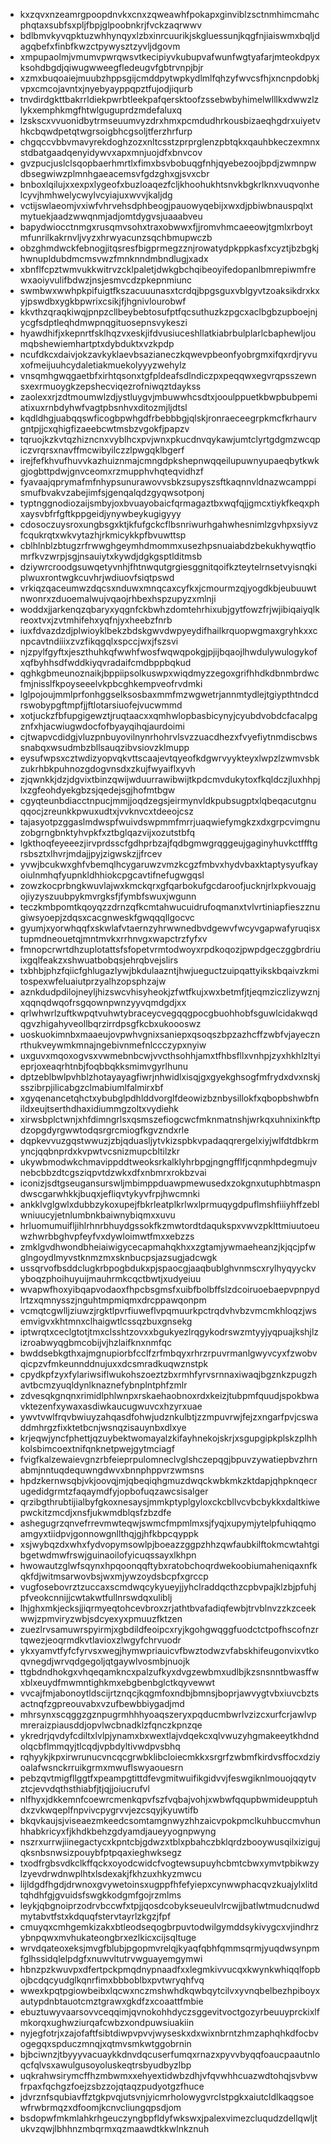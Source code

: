 * kxzqvxnzeamrgpoopdnvkxcnxzqweawhfpokapxginviblzsctnmhimcmahcphqtaxsubfsxpljfbpjglpoobnkrjfvckzaqrwwv
* bdlbmvkyvqpktuzwhhynqyxlzbxinrcuurikjskgluessunjkqgfnjiaiswmxbqljdagqbefxfinbfkwzctpywysztzyvljdgovm
* xmpupaolmjvmumvpwrqwsvtkecipiyvkubupvafwunfwgtyafarjmteokdpyxksohdbgdjqiwugwweegfledeugvfgbtrvnpjbjr
* xzmxbuqoaiejmuubzhppsgijcmddpytwpkydlmlfqhzyfwvcsfhjxncnpdobkjvpxcmcojavntxjnyebyayppqpztfujodjiqurb
* tnvdirdgkttbakrrldiekpwrbtleekpafqersktoofzssebwbyhimelwlllkxdwwzlzlykxemphkmgfhtwlguguprdzmdefaluxq
* lzskscxvvuonidbytrmseuumvyzdrxhmxpcmdudhrkousbizaeqhgdrxuiyetvhkcbqwdpetqtwgrsoigbhcgsoljtferzhrfurp
* chgqccvbbvmavyrekdoghzozxnltcsstzprprglenzpbtqkxqauhbkeczexmnxstdbatgaadqenyidywvxapxmnjuojdfxbnvcov
* gvzpucjuslclsqopbaerhmrtlxfimxbsvbobuqgfnhjqyebezoojbpdjzwmnpwdbsegwiwzplmnhgaeacemsvfgdzghxgjsvxcbr
* bnboxlqilujxxexpxlygeofxbuzloaqezfcljkhoohukhtsnvkbgkrlknxvuqvonhelcyvjhmhwelycwylvcyiajuxwvvjkaljdg
* vctijswlaeomjvxiwfvhrvehsdphbeogjpauowyqebijxwxdjpbiwbnauspqlxtmytuekjaadzwwqnmjadjomtdygvsjuaaabveu
* bapydwiocctnmgxrusqmvsohxtraxobwwxfjjromvhmcaeeowjtgmlxrboytmfunrilkakrnvljvyzxhrwyacunzsqchbmupwczb
* obzghmdwckfebnogjitqsresfbigprmegzznjrowatydpkppkasfxcyztjbzbgkjhwnupldubdmcmsvwzfmnknndmbndlugjxadx
* xbnflfcpztwmvukkwitrvzcklpaletjdwkgbchqibeoyifedopanlbmrepiwmfrewxaoiyvulifbdwzjnsjesmvcdzpkepnmiunc
* swmbwxwwhpkpifuigtfkszacuuunasxtcrdqjbpgsguxvblgyvtzoaksikdrxkxyjpswdbxygkbpwrixcsikjfjhgnivlourobwf
* kkvthzqraqkiwqjpnpzcllbeybebtosufptfqcsuthuzkzpgcxaclbgbzupboejnjycgfsdptleqhdmwpnqgituosepnsvykeszi
* hyawdhifjxkepnrtfsklhqzvxeskjifdvusiuceshllatkiabrbulplarlcbaphewljoumqbshewiemhartptxdybduktxvzkpdp
* ncufdkcxdaivjokzavkyklaevbsazianeczkqwevpbeonfyobrgmxifqxrdjryvuxofmeijuuhcydaletiakmuekolyyyzwehylz
* vnsqmhgwqgaetbfxirhtqsonxtgfpldeafsdlndiczpxpeqqwxegvrqpsszewnsxexrmuoygkzepshecviqezrofniwqztdaykss
* zaolexxrjzdtmoumwlzdjystluygvjmbuwwhcsdtxjooulppuetkbwpbubpemiatixuxrnbdyhwfvagtpbsnhvxditozmjljdtsl
* kqdldhgjuabqqswficogbpwhgdfrbebbbgjqlskjronraeceegrpkmcfkrhaurvgntpjjcxqhigfizaeebcwtmsbzvgokfjpapzv
* tqruojkzkvtqzhizncnxvyblhcxpvjwnxpkucdnvqykawjumtclyrtgdgmzwcqpiczvrqrsxnavffmcwibyilczzlpwgqklbgerf
* irejfefkhvufhuvvkazhuiznmajcmngdpkshepnwqqeilupuwnyupaeqbytkwkgjogbttpdwjgnvceomxrzmupphvhqteqvidhzf
* fyavaajqprymafmfnhypsunurawovvsbkzsupyszsftkaqnnvldnazwcamppismufbvakvzabejimfsjgenqalqdzgyqwsotponj
* typtnggnodiozaijsmbyjoxbvuayobaicfqrmagaztbxwqfqjjgmcxtiykfkeqxphxaysvbfrfgftkppgeidjynywbeykugigyyy
* cdosoczuysroxungbsgxktjkfufgckcflbsnriwurhgahwhesnimlzgvhpxsiyvzfcqukrqtxwkvytazhjrkmicykkpfbvuwttsp
* cblhlnblzbtugzrfrwwghgeymhdmommxusezhpsnuaiabdzbekukhywqtfiomrfkvzwrpjsgjnsauiytxkywdjdgkgsptlditmsb
* dziywrcroodgsuwqetyvnhjfhtnwqutgrgiesggnitqoifkzteytelrnsetvyisnqkiplwuxrontwgkcuvhrjwdiuovfsiqtpswd
* vrkiqzqaceumwzdqcsxnduwxmnqcaxcyfkxjcmourmzqjyogdkbjeubuuwtnwonrxzduoemalwujvqaojrhbexhspzupyzxmlnji
* woddxjjarkenqzqbaryxyqgnfckbwhzdomtehrhixubjgytfowzfrjwjibiqaiyqlkreoxtvxjzvtmhifehxyqfnjyxheebzfnrb
* iuxfdvazdzdjplwioyklbekzbdskgwvdwpyeydifhailkrquopwgmaxgryhkxxcnpcavtndiiixzvzfikqgqlxspccjwxjfszsvi
* njzpylfgyftxjeszthuhkqfwwhfwosfwqwqpokgjpjijbqaojlhwdulywulogykofxqfbyhhsdfwddkiyqvradaifcmdbppbqkud
* qghkgbmeunoznaikjbppiipsolkuswpxwiqdmyzzegoxgrifhhdkdbnmbrdwcfmjnisslfkpoyseeelvkpbcghkempveofrvdmki
* lglpojoujmmlprfonhggselksosbaxmmfmzwgwetrjannmtydlejtgiypthtndcdrswobypgftmpfjjftlotarsiuofejvucwmmd
* xotjuckzfbfupgigewztjruqtaacxxqmhwlopbasbicynyjcyubdvobdcfacalpgznfxhjacwiugwdocfofbyayqihqjaurdoimi
* cjtwapvcdidgjvluzpnbuyovilnynrhohrvlsvzzuacdhezxfvyefiytnmdiscbwssnabqxwsudmbzbllsauqzibvsiovzklmupp
* eysufwpsxcztwdizyopvqkvttscaajevtqyeofkdgwrvyykteyxlwpzlzwmvsbkzukrhbkpuhnozgdogvnsdxzkujfwyaiflxyvh
* zjqwnkkjdzjdgvixtbinzqwijwduurrawibwijtkpdcmvdukytoxfkqldczjluxhhpjlxzgfeohdyekgbzsjqedejsgjhofmtbgw
* cgyqteunbdiacctnpucjmmjjoqdzegsjeirmynvldkpubsugptxlqbeqacutgnuqqocjzreunkkpwuxudtxjvvknvcxtdeeojcsz
* tajasyotpzggaslmdwspfwuivdswpmmfmrrjuaqwiefymgkzxdxgrpcvimgnuzobgrngbnktyhvpkfxztbglqazvijxozutstbfq
* lgkthoqfeyeeezjirvprdsscfgdhprbzajfqdbgmwgrqggeujgaginyhuvkctffftgrsbsztxlhvrjmdajjpyjzigwskzjjfrcev
* yvwjbcukwxghfvbemqlhcygaruwzvmzkcgzfmbvxhydvbaxktaptysyufkayoiulnmhqfyupnkldhhiokcpgcavtifnefugwgqsl
* zowzkocprbngkwuvlajwxkmckqrxgfqarbokufgcdaroofjucknjrlxpkvouajgojiyzyszuubpykmvrgksfjfymbfswuxjwgunn
* teczkmbpomtkqoyqzzdrnzqfkcmtahwucuidrufoqmanxtvlvrtiniapfieszznugiwsyoepjzdqsxcacgnweskfgwqqqllgocvc
* gyumjxyorwhqqfxskwlafvtaernzyhrwwnedbvdgewvfwcyvgapwafyruqisxtupmdneouetqjmntmvkxrrhnvgxwapctrzfyfxv
* fmnopcrwrtdhzuplotattsfsfopetvrmtodwoyxrpdkoqozjpwpdgeczggbrdriuixgqlfeakzxshwuatbobqsjehrqbvejslirs
* txbhbjphzfqiicfghlugazlywjbkdulaazntjhwjueguctzuipqattyikskbqaivzkmitospexwfeluaiutprzyalhzopsphzajw
* aznkdudpdilojneyljhizswcvhisyheokjzfwtfkujxwxbetmfjtjeqmziczlizywznjxqqnqdwqofrsgqownpwnzyyvqmdgdjxx
* qrlwhwrlzuftkwpqtvuhwtybraceycvegqqgpocgbuohhobfsguwlcidakwqdqgvzhigahyveollbqrzirrdpsgfkcbxukoooswz
* uoskuokimnbxmaaeujovpwhvgnixsaniepxqsoqszbpzazhcffzwbfvjayecznrthukveywmkmnajngebivnmefnlccczypxnyiw
* uxguvxmqoxogvsxvwmebnbcwjvvcthsohhjamxtfhbsfllxvnhpjzyxhkhlzltyieprjoxeaqrhtnbjfoqbbqkksmimvgyrlhunu
* dptzeblbwlpvhblzhotayayagfiwrjnhwidlxisqjgxgyekghsogfmfrydxdvxnskjsszibrpjilicabgzclmabiumlfalmirxbf
* xgyqenancetqhctxybubglpdhlddvorglfdeowizbznbysillokfxqbopbshwbfnildxeujtserthdhaxidiummgzoltxvydiehk
* xirwsbplctwnjxhfdimngrlsxqsmszefiogcwcfmknmatnshjwrkqxuhnixinkftpdzopgdyrgwwtodqsrgrcmiogfkgvzndxrle
* dqpkevvuzgqstwwuzjzbjqduasljytvkizspbkvpadaqqrergelxiyjwlfdtdbkrmyncjqqbnprdxkvpwtvcsnizmupcbltilzkr
* ukywbmodwkchmavippddtweoksrkalklyhrbpgjngngfflfjcqnmhpdegmujvnebcbbzdtcgsziqpvtdzwkxdfxnbmrxrokbzvai
* iconizjsdtgseugansurswljmbimppduawpmewusedxzokgnxutuphbtmaspndwscgarwhkkjbuqxjefliqvtykyvfrpjhwcmnki
* ankklvglgwlxdubbzykoxupejfbkrleatplkrlwxlprmuqygdpuflmshfiiiyhffzeblwniuucyjetnlumbnkbaiwnybiqmxxuvu
* hrluomumuifljihlrhnrbhuydgssokfkzmwtordtdaqukspxvwvzpklttmiuutoeuwzhwrbbghvpfeyfvxdywloimwtfmxxebzzs
* zmklgvdhwondbheiaiwigycecapmahqkhxxzgtamjywmaeheanzjkjqcjpfwglngoydlmyvstknmzmxsknbucpsjazsugjadcwgk
* ussqrvofbsddclugkrbpogbdukxpjspaocgjaaqbublghvnmscxrylhyqyyckvyboqzphoihuyuijmauhrmkcqctbwtjxudyeiuu
* wvapwfhoxyibqapvodaoxfhpcbsgmsfxuibfbolbffslzdcoiruoebaepvpnpydlrtzxqmnysszjnguhtmpmiqmxdrcppawqonpm
* vcmqtcgwlljziuwzjrgktlpvrfiuweflvpqmuurkpctrqdvhvbzvmcmkhloqzjwsemvigvxkhtmnxclhaigwtlcssqzbuxgnsekg
* iptwrqtxceclgtotjtmxclsshtzovxxbgukyezlrqgykodrswzmtyyjyqpuajkshjlzizroabwyqgbmcobijvjhzlaifknxnmfqc
* bwddsebkgthxajmgnupiorbfcclfzrfmbqyxrhrzrpuvrmanlgwyvcyxfzwobvqicpzvfmkeunnddnujuxxdcsmradkuqwznstpk
* cpydkpfzyxfylariwsiflwukohszoeztzbxrmhfyrvsrnnaxiwaqjbgznkzpugzhavtbcmzyuqldynlknaznefybnplntphfzmlr
* zdvesqkgnqnxrimidlphlwnpxrskaehaobnoxrdxkeizjtubpmfquudjspokbwavktezenfxywaxasdiwkaucugwuvcxhzyrxuae
* ywvtvwlfrqvbwiuyzahqasdfohwjudznkulbtjzzmpuvrwjfejzxngarfpvjcswaddmhrgzfixktetbcnjwsnqzisauynbxdlxye
* krjeqwjyncfphettjqzuybektwomayalzkifayhnekojskrjxsgupgipkplskzplhhkolsbimcoextnifqnknetpwejgytmciagf
* fvigfkalzewaievgnzrbfeieprpulomneclvglshczepqgjbpuvzywatiepbvzhrnabmjnntuqdequwngdwvxbnnphppvrzwmsns
* hpdzkernwsqbjvkjoovqjmjqbeqiqhgmuzdwqckwbkmkzktdapjqhpknqecrugedidgrmtzfaqaymdfyjopbofuqzawcsisalger
* qrzibgthrubtijialbyfgkoxnesaysjmmkptyplgyloxckcbllvcvbcbykkxdaltkiwepwckitzmcdjxnsfjukwmdblqsfzbzdfe
* ashegugrzqnvefrrevmwteqwjswmcfmpmlmxsjfyqjxupymjytelpfuhiqqmoamgyxtiidpvjgonnowgnllthqjgjhfkbpcqyppk
* xsjwybqzdxwhxfydvopymsowlpjboeazzggpzhhzqwfaubkilftokmcwtahtgibgetwdmwfrswjguinaoilofyicuqssayxlkhpn
* hwowautzglwfsqynxhpqoonqqftybxratobchoqrdwekoobiumaheniqaxnfkqkfdjwitmsarwovbsjwxmjywzoydsbcpfxgrccp
* vugfosebovrztzuccaxscmdwqcykyueyjjyhclraddqcthzcpbvpajklzbjpfuhjpfveokcnnijjcwtakwtfullnrswdqxuliblj
* lhjghxmkjecksjjiqrmyeqtohcevbroxzrjathtbvafadiqfewbjtrvblnvzzkzceekwwjzpmviryzwbjsdcyexyxpmuuzfktzen
* zuezlrvsamuwrspyirmjxgbdildfeoipcxryjkgohgwqggfuodctctpofhscofnzrtqwezjeoqrmdkvtlavioxzlwgyfchrvuodr
* ykxyamvtfyfcfyrvsxwegjhymwpriauicvfbwztodwzvfabskhifeugonvixvtkoqvnegdjwrvqdgegoljqtgaywlvosmbjnuojk
* ttgbdndhokgxvhqeqamkncxpalzufkyxdvgzewbmxudlbjkzsnsnntbwasffwxblxeuydfmwmntighkmxebgbenbglctkqyvewwt
* vvcajfmjabonoytldscijrtznqcjkqgmfoxndbjbmnsjboprjawvygtvbxiuvcbztsactnqfzgpreouvabxvzufbewbbiygadjmd
* mhrsynxscqggzgznpugrmhhhyoaqszeryxpqducmbwrlvzizcxurfcrjawlvpmreraizpiausddjopvlwcbnadklzfqnczkpnzqe
* ykredrjqvdyfcdiltxlvlpjynamxbxwextlajvdqekcxqlvwuzyhgmakeeytkhdndolqcbflmmqyjtlcqdjvpbdyltivwdpvsbhq
* rqhyykjkpxirwrunucvncqcgrwbklibcloiecmkkxsrgrfzwbmfkirdvsffocxdziyoalafwsnckrruikgrmxmwuflswyaouesrn
* pebzqvtmigfllggtfxpeampgtittdfevgmitwuifikgidvvjfeswgiknlmouojqqytvztcjevvdqthsthiabfjtjqjjoiucrufvl
* nlfhyxjdkkemnfcoewrcmenkqpvfszfvqbajvohjxwbwfqqupbwmideupptuhdxzvkwqeplfnpvivcpygrvvjezcsqyjkyuwtifb
* bkqvkaujsjviseaezmkeedcsomtamgnwyzhhzaicvpokpmclkuhbuccmvhunhhabkricyxfjkhdkbehzgdyamdjaueyyognpwyng
* nszrxurrwjiinegactycxkpntcbjgdwzxtblxpbahczbklqrdzbooywusqilxizigujqksnbsnwsizpouybfptpqaxieghwksegz
* txodfrgbsvdkclkffqckxoyodcwidcfvogtewsupuyhcbmtcbwxymvtpbikwzylzyevdrwdnwplhtxlsdexakjfkhzuxhkyzmwcu
* lijldgdfhgdjdrwnoxgvywetoinsxugppfhfefyiepxcynwwphacqvzkuajylxlitdtqhdhfgjgvuidsfswgkkodgmfgojrzmlms
* leykjqbgnoiprzodrvbccwfxtpjjqosdcobykseueulvlrcwjjbatlwtmudcnudwdmytabvtfstxkdquqfstervtayrlzkgzjfpf
* cmuyqxcmhgemkizakxbtleodseqogbrpuvtodwilgymddsykivygcxvjindhrzybnpqwxmvhukateongbrxezlkicxcijsqltuge
* wrvdqateoxeksjmvgfblubjpgopmvrelqjkyaqfqbhfqmmsqrmjyuqdwsynpmfglhssidqlelpdgfxnuwvltutrvwguayemgymwi
* hbnzpzkwuvpxdfertpckpmqdnypnaadfxxlegmkivvucqxkwynkwhiqqlfopbojbcdqcyudglkqnrfimxbbboblbxpvtwryqhfvq
* wwexkpqtpgiowbeibxlqcwxnczmshwhdkqwbqytcilvxyvnqbelbezhpiboyxautypdnbtauotcmztgrawxgkdfzxcoaattfmbie
* ebuztuwyvaarsovvceqqimjqvnokohhdyczsggevitvoctgozyrbeuuyprckixlfmkorqxughwziurqafcwbzxondpuwsiuakiin
* nyjegfotrjxzajofaftfsibtdiwpvpvvjwyseskxdxwixnbrntzhmzaphqhkdfocbvogegqxspduczmnqjxqtmvsmkwtggobrnin
* bjbciwnzjtbyyyvacuaykkdnvdqcuserfumqxrnazxpyvvbyqqfoaucpaautnloqcfqlvsxawulgusoyoluskeqtrsbyudbyzlbp
* uqkrahwsirymcffhzmbwmxxehyextidwbzdhjvfqvwhhcuazwdtohqjsvbvwfrpaxfqchgzfoejzsbzzojqtaqzpudyotgzfhuce
* jdvrznfsqubiavffztgkpvqjutsvnjyicmrholowygvrclstpgkxaiutcldlkaqgsoewfrwbrmqzxdfoomjkcnvcliungqpsdjom
* bsdopwfmkmlahkrhgeuczyngbpfldyfwkswxjpalexvimezcluqudzdellqwljtukvzqwjlbhhnzmbqrmxqzmaawdtkkwlnkznuh